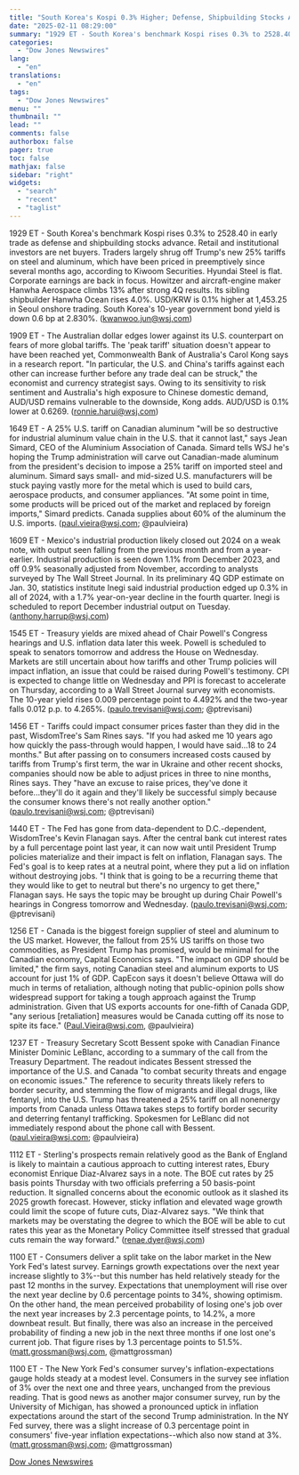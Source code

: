 ```yaml
---
title: "South Korea's Kospi 0.3% Higher; Defense, Shipbuilding Stocks Advance — Market Talk"
date: "2025-02-11 08:29:00"
summary: "1929 ET - South Korea's benchmark Kospi rises 0.3% to 2528.40 in early trade as defense and shipbuilding stocks advance. Retail and institutional investors are net buyers. Traders largely shrug off Trump's new 25% tariffs on steel and aluminum, which have been priced in preemptively since several months ago, according..."
categories:
  - "Dow Jones Newswires"
lang:
  - "en"
translations:
  - "en"
tags:
  - "Dow Jones Newswires"
menu: ""
thumbnail: ""
lead: ""
comments: false
authorbox: false
pager: true
toc: false
mathjax: false
sidebar: "right"
widgets:
  - "search"
  - "recent"
  - "taglist"
---
```


1929 ET - South Korea's benchmark Kospi rises 0.3% to 2528.40 in early trade as defense and shipbuilding stocks advance. Retail and institutional investors are net buyers. Traders largely shrug off Trump's new 25% tariffs on steel and aluminum, which have been priced in preemptively since several months ago, according to Kiwoom Securities. Hyundai Steel is flat. Corporate earnings are back in focus. Howitzer and aircraft-engine maker Hanwha Aerospace climbs 13% after strong 4Q results. Its sibling shipbuilder Hanwha Ocean rises 4.0%. USD/KRW is 0.1% higher at 1,453.25 in Seoul onshore trading. South Korea's 10-year government bond yield is down 0.6 bp at 2.830%. (kwanwoo.jun@wsj.com)

1909 ET - The Australian dollar edges lower against its U.S. counterpart on fears of more global tariffs. The 'peak tariff' situation doesn't appear to have been reached yet, Commonwealth Bank of Australia's Carol Kong says in a research report. "In particular, the U.S. and China's tariffs against each other can increase further before any trade deal can be struck," the economist and currency strategist says. Owing to its sensitivity to risk sentiment and Australia's high exposure to Chinese domestic demand, AUD/USD remains vulnerable to the downside, Kong adds. AUD/USD is 0.1% lower at 0.6269. (ronnie.harui@wsj.com)

1649 ET - A 25% U.S. tariff on Canadian aluminum "will be so destructive for industrial aluminum value chain in the U.S. that it cannot last," says Jean Simard, CEO of the Aluminium Association of Canada. Simard tells WSJ he's hoping the Trump administration will carve out Canadian-made aluminum from the president's decision to impose a 25% tariff on imported steel and aluminum. Simard says small- and mid-sized U.S. manufacturers will be stuck paying vastly more for the metal which is used to build cars, aerospace products, and consumer appliances. "At some point in time, some products will be priced out of the market and replaced by foreign imports," Simard predicts. Canada supplies about 60% of the aluminum the U.S. imports. (paul.vieira@wsj.com; @paulvieira)

1609 ET - Mexico's industrial production likely closed out 2024 on a weak note, with output seen falling from the previous month and from a year-earlier. Industrial production is seen down 1.1% from December 2023, and off 0.9% seasonally adjusted from November, according to analysts surveyed by The Wall Street Journal. In its preliminary 4Q GDP estimate on Jan. 30, statistics institute Inegi said industrial production edged up 0.3% in all of 2024, with a 1.7% year-on-year decline in the fourth quarter. Inegi is scheduled to report December industrial output on Tuesday. (anthony.harrup@wsj.com)

1545 ET - Treasury yields are mixed ahead of Chair Powell's Congress hearings and U.S. inflation data later this week. Powell is scheduled to speak to senators tomorrow and address the House on Wednesday. Markets are still uncertain about how tariffs and other Trump policies will impact inflation, an issue that could be raised during Powell's testimony. CPI is expected to change little on Wednesday and PPI is forecast to accelerate on Thursday, according to a Wall Street Journal survey with economists. The 10-year yield rises 0.009 percentage point to 4.492% and the two-year falls 0.012 p.p. to 4.265%. (paulo.trevisani@wsj.com; @ptrevisani)

1456 ET - Tariffs could impact consumer prices faster than they did in the past, WisdomTree's Sam Rines says. "If you had asked me 10 years ago how quickly the pass-through would happen, I would have said...18 to 24 months." But after passing on to consumers increased costs caused by tariffs from Trump's first term, the war in Ukraine and other recent shocks, companies should now be able to adjust prices in three to nine months, Rines says. They "have an excuse to raise prices, they've done it before...they'll do it again and they'll likely be successful simply because the consumer knows there's not really another option." (paulo.trevisani@wsj.com; @ptrevisani)

1440 ET - The Fed has gone from data-dependent to D.C.-dependent, WisdomTree's Kevin Flanagan says. After the central bank cut interest rates by a full percentage point last year, it can now wait until President Trump policies materialize and their impact is felt on inflation, Flanagan says. The Fed's goal is to keep rates at a neutral point, where they put a lid on inflation without destroying jobs. "I think that is going to be a recurring theme that they would like to get to neutral but there's no urgency to get there," Flanagan says. He says the topic may be brought up during Chair Powell's hearings in Congress tomorrow and Wednesday. (paulo.trevisani@wsj.com; @ptrevisani)

1256 ET - Canada is the biggest foreign supplier of steel and aluminum to the US market. However, the fallout from 25% US tariffs on those two commodities, as President Trump has promised, would be minimal for the Canadian economy, Capital Economics says. "The impact on GDP should be limited," the firm says, noting Canadian steel and aluminum exports to US account for just 1% of GDP. CapEcon says it doesn't believe Ottawa will do much in terms of retaliation, although noting that public-opinion polls show widespread support for taking a tough approach against the Trump administration. Given that US exports accounts for one-fifth of Canada GDP, "any serious [retaliation] measures would be Canada cutting off its nose to spite its face." (Paul.Vieira@wsj.com, @paulvieira)

1237 ET - Treasury Secretary Scott Bessent spoke with Canadian Finance Minister Dominic LeBlanc, according to a summary of the call from the Treasury Department. The readout indicates Bessent stressed the importance of the U.S. and Canada "to combat security threats and engage on economic issues." The reference to security threats likely refers to border security, and stemming the flow of migrants and illegal drugs, like fentanyl, into the U.S. Trump has threatened a 25% tariff on all nonenergy imports from Canada unless Ottawa takes steps to fortify border security and deterring fentanyl trafficking. Spokesmen for LeBlanc did not immediately respond about the phone call with Bessent. (paul.vieira@wsj.com; @paulvieira)

1112 ET - Sterling's prospects remain relatively good as the Bank of England is likely to maintain a cautious approach to cutting interest rates, Ebury economist Enrique Diaz-Alvarez says in a note. The BOE cut rates by 25 basis points Thursday with two officials preferring a 50 basis-point reduction. It signalled concerns about the economic outlook as it slashed its 2025 growth forecast. However, sticky inflation and elevated wage growth could limit the scope of future cuts, Diaz-Alvarez says. "We think that markets may be overstating the degree to which the BOE will be able to cut rates this year as the Monetary Policy Committee itself stressed that gradual cuts remain the way forward." (renae.dyer@wsj.com)

1100 ET - Consumers deliver a split take on the labor market in the New York Fed's latest survey. Earnings growth expectations over the next year increase slightly to 3%--but this number has held relatively steady for the past 12 months in the survey. Expectations that unemployment will rise over the next year decline by 0.6 percentage points to 34%, showing optimism. On the other hand, the mean perceived probability of losing one's job over the next year increases by 2.3 percentage points, to 14.2%, a more downbeat result. But finally, there was also an increase in the perceived probability of finding a new job in the next three months if one lost one's current job. That figure rises by 1.3 percentage points to 51.5%.(matt.grossman@wsj.com, @mattgrossman)

1100 ET - The New York Fed's consumer survey's inflation-expectations gauge holds steady at a modest level. Consumers in the survey see inflation of 3% over the next one and three years, unchanged from the previous reading. That is good news as another major consumer survey, run by the University of Michigan, has showed a pronounced uptick in inflation expectations around the start of the second Trump administration. In the NY Fed survey, there was a slight increase of 0.3 percentage point in consumers' five-year inflation expectations--which also now stand at 3%. (matt.grossman@wsj.com; @mattgrossman)

[Dow Jones Newswires](https://www.tradingview.com/news/DJN_DN20250210012329:0/)
